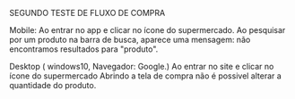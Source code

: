 SEGUNDO TESTE DE FLUXO DE COMPRA

Mobile:
Ao entrar no app e clicar no ícone do supermercado.
Ao pesquisar por um produto na barra de busca, aparece uma mensagem: não encontramos resultados para "produto".

Desktop ( windows10, Navegador: Google.)
Ao entrar no site e clicar no ícone do supermercado
Abrindo a tela de compra não é possivel alterar a quantidade do produto.

